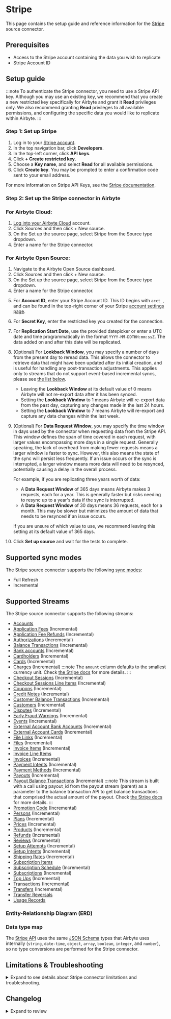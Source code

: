 # Stripe

<HideInUI>

This page contains the setup guide and reference information for the [Stripe](https://stripe.com/) source connector.

</HideInUI>

## Prerequisites

- Access to the Stripe account containing the data you wish to replicate
- Stripe Account ID

## Setup guide

:::note
To authenticate the Stripe connector, you need to use a Stripe API key. Although you may use an existing key, we recommend that you create a new restricted key specifically for Airbyte and grant it **Read** privileges only. We also recommend granting **Read** privileges to all available permissions, and configuring the specific data you would like to replicate within Airbyte.
:::

### Step 1: Set up Stripe

1. Log in to your [Stripe account](https://dashboard.stripe.com/login).
2. In the top navigation bar, click **Developers**.
3. In the top-left corner, click **API keys**.
4. Click **+ Create restricted key**.
5. Choose a **Key name**, and select **Read** for all available permissions.
6. Click **Create key**. You may be prompted to enter a confirmation code sent to your email address.

For more information on Stripe API Keys, see the [Stripe documentation](https://stripe.com/docs/keys).

### Step 2: Set up the Stripe connector in Airbyte

<!-- env:cloud -->
### For Airbyte Cloud:

1. [Log into your Airbyte Cloud](https://cloud.airbyte.com/workspaces) account.
2. Click Sources and then click + New source.
3. On the Set up the source page, select Stripe from the Source type dropdown.
4. Enter a name for the Stripe connector.
<!-- /env:cloud -->
<!-- env:oss -->
### For Airbyte Open Source:

1. Navigate to the Airbyte Open Source dashboard.
2. Click Sources and then click + New source.
3. On the Set up the source page, select Stripe from the Source type dropdown.
4. Enter a name for the Stripe connector.
<!-- /env:oss -->
5. For **Account ID**, enter your Stripe Account ID. This ID begins with `acct_`, and can be found in the top-right corner of your Stripe [account settings page](https://dashboard.stripe.com/settings/account).
6. For **Secret Key**, enter the restricted key you created for the connection.
7. For **Replication Start Date**, use the provided datepicker or enter a UTC date and time programmatically in the format `YYYY-MM-DDTHH:mm:ssZ`. The data added on and after this date will be replicated.
8. (Optional) For **Lookback Window**, you may specify a number of days from the present day to reread data. This allows the connector to retrieve data that might have been updated after its initial creation, and is useful for handling any post-transaction adjustments. This applies only to streams that do not support event-based incremental syncs, please see [the list below](#troubleshooting).

   - Leaving the **Lookback Window** at its default value of 0 means Airbyte will not re-export data after it has been synced.
   - Setting the **Lookback Window** to 1 means Airbyte will re-export data from the past day, capturing any changes made in the last 24 hours.
   - Setting the **Lookback Window** to 7 means Airbyte will re-export and capture any data changes within the last week.

9. (Optional) For **Data Request Window**, you may specify the time window in days used by the connector when requesting data from the Stripe API. This window defines the span of time covered in each request, with larger values encompassing more days in a single request. Generally speaking, the lack of overhead from making fewer requests means a larger window is faster to sync. However, this also means the state of the sync will persist less frequently. If an issue occurs or the sync is interrupted, a larger window means more data will need to be resynced, potentially causing a delay in the overall process.

   For example, if you are replicating three years worth of data:

   - A **Data Request Window** of 365 days means Airbyte makes 3 requests, each for a year. This is generally faster but risks needing to resync up to a year's data if the sync is interrupted.
   - A **Data Request Window** of 30 days means 36 requests, each for a month. This may be slower but minimizes the amount of data that needs to be resynced if an issue occurs.

   If you are unsure of which value to use, we recommend leaving this setting at its default value of 365 days.

10. Click **Set up source** and wait for the tests to complete.

<HideInUI>

## Supported sync modes

The Stripe source connector supports the following [sync modes](https://docs.airbyte.com/cloud/core-concepts/#connection-sync-modes):

- Full Refresh
- Incremental

## Supported Streams

The Stripe source connector supports the following streams:

- [Accounts](https://stripe.com/docs/api/accounts/list)
- [Application Fees](https://stripe.com/docs/api/application_fees) \(Incremental\)
- [Application Fee Refunds](https://stripe.com/docs/api/fee_refunds/list) \(Incremental\)
- [Authorizations](https://stripe.com/docs/api/issuing/authorizations/list) \(Incremental\)
- [Balance Transactions](https://stripe.com/docs/api/balance_transactions/list) \(Incremental\)
- [Bank accounts](https://stripe.com/docs/api/customer_bank_accounts/list) \(Incremental\)
- [Cardholders](https://stripe.com/docs/api/issuing/cardholders/list) \(Incremental\)
- [Cards](https://stripe.com/docs/api/issuing/cards/list) \(Incremental\)
- [Charges](https://stripe.com/docs/api/charges/list) \(Incremental\)
  :::note
  The `amount` column defaults to the smallest currency unit. Check [the Stripe docs](https://stripe.com/docs/api/charges/object) for more details.
  :::
- [Checkout Sessions](https://stripe.com/docs/api/checkout/sessions/list) \(Incremental\)
- [Checkout Sessions Line Items](https://stripe.com/docs/api/checkout/sessions/line_items) \(Incremental\)
- [Coupons](https://stripe.com/docs/api/coupons/list) \(Incremental\)
- [Credit Notes](https://stripe.com/docs/api/credit_notes/list) \(Incremental\)
- [Customer Balance Transactions](https://stripe.com/docs/api/customer_balance_transactions/list) \(Incremental\)
- [Customers](https://stripe.com/docs/api/customers/list) \(Incremental\)
- [Disputes](https://stripe.com/docs/api/disputes/list) \(Incremental\)
- [Early Fraud Warnings](https://stripe.com/docs/api/radar/early_fraud_warnings/list) \(Incremental\)
- [Events](https://stripe.com/docs/api/events/list) \(Incremental\)
- [External Account Bank Accounts](https://stripe.com/docs/api/external_account_bank_accounts/list) \(Incremental\)
- [External Account Cards](https://stripe.com/docs/api/external_account_cards/list) \(Incremental\)
- [File Links](https://stripe.com/docs/api/file_links/list) \(Incremental\)
- [Files](https://stripe.com/docs/api/files/list) \(Incremental\)
- [Invoice Items](https://stripe.com/docs/api/invoiceitems/list) \(Incremental\)
- [Invoice Line Items](https://stripe.com/docs/api/invoices/invoice_lines)
- [Invoices](https://stripe.com/docs/api/invoices/list) \(Incremental\)
- [Payment Intents](https://stripe.com/docs/api/payment_intents/list) \(Incremental\)
- [Payment Methods](https://docs.stripe.com/api/payment_methods/customer_list?lang=curl) \(Incremental\)
- [Payouts](https://stripe.com/docs/api/payouts/list) \(Incremental\)
- [Payout Balance Transactions](https://docs.stripe.com/api/balance_transactions/list) \(Incremental\)
  :::note
  This stream is built with a call using payout_id from the payout stream (parent) as a parameter to the balance transaction API to get balance transactions that comprised the actual amount of the payout. Check [the Stripe docs](https://docs.stripe.com/api/balance_transactions/list) for more details.
  :::
- [Promotion Code](https://stripe.com/docs/api/promotion_codes/list) \(Incremental\)
- [Persons](https://stripe.com/docs/api/persons/list) \(Incremental\)
- [Plans](https://stripe.com/docs/api/plans/list) \(Incremental\)
- [Prices](https://stripe.com/docs/api/prices/list) \(Incremental\)
- [Products](https://stripe.com/docs/api/products/list) \(Incremental\)
- [Refunds](https://stripe.com/docs/api/refunds/list) \(Incremental\)
- [Reviews](https://stripe.com/docs/api/radar/reviews/list) \(Incremental\)
- [Setup Attempts](https://stripe.com/docs/api/setup_attempts/list) \(Incremental\)
- [Setup Intents](https://stripe.com/docs/api/setup_intents/list) \(Incremental\)
- [Shipping Rates](https://stripe.com/docs/api/shipping_rates/list) \(Incremental\)
- [Subscription Items](https://stripe.com/docs/api/subscription_items/list)
- [Subscription Schedule](https://stripe.com/docs/api/subscription_schedules) \(Incremental\)
- [Subscriptions](https://stripe.com/docs/api/subscriptions/list) \(Incremental\)
- [Top Ups](https://stripe.com/docs/api/topups/list) \(Incremental\)
- [Transactions](https://stripe.com/docs/api/transfers/list) \(Incremental\)
- [Transfers](https://stripe.com/docs/api/transfers/list) \(Incremental\)
- [Transfer Reversals](https://stripe.com/docs/api/transfer_reversals/list)
- [Usage Records](https://stripe.com/docs/api/usage_records)

### Entity-Relationship Diagram (ERD)
<EntityRelationshipDiagram></EntityRelationshipDiagram>

### Data type map

The [Stripe API](https://stripe.com/docs/api) uses the same [JSON Schema](https://json-schema.org/understanding-json-schema) types that Airbyte uses internally \(`string`, `date-time`, `object`, `array`, `boolean`, `integer`, and `number`\), so no type conversions are performed for the Stripe connector.

## Limitations & Troubleshooting

<details>
<summary>
Expand to see details about Stripe connector limitations and troubleshooting.
</summary>

### Connector limitations

#### Rate limiting

The Stripe connector should not run into Stripe API limitations under normal usage. See Stripe [Rate limits](https://stripe.com/docs/rate-limits) documentation. [Create an issue](https://github.com/airbytehq/airbyte/issues) if you see any rate limit issues that are not automatically retried successfully.

:::warning
**Stripe API Restriction on Events Data**: Access to the events endpoint is [guaranteed only for the last 30 days](https://stripe.com/docs/api/events) by Stripe. If you use the Full Refresh Overwrite sync, be aware that any events data older than 30 days will be **deleted** from your target destination and replaced with the data from the last 30 days only. Use an Append sync mode to ensure historical data is retained.
Please be aware: this also means that any change older than 30 days will not be replicated using the incremental sync mode. If you want all your synced data to remain up to date, please set up your sync frequency to no more than 30 days.
:::

### Troubleshooting

Since the Stripe API does not allow querying objects which were updated since the last sync, the Stripe connector uses the Events API under the hood to implement incremental syncs and export data based on its update date.
However, not all the entities are supported by the Events API, so the Stripe connector uses the `created` field or its analogue to query for new data in your Stripe account. These are the entities synced based on the date of creation:

- `Balance Transactions`
- `Events`
- `File Links`
- `Files`
- `Refunds`
- `Setup Attempts`
- `Shipping Rates`

On the other hand, the following streams use the `updated` field value as a cursor:

:::note

`updated` is an artificial cursor field introduced by Airbyte for the Incremental sync option.

:::

- `Application Fees`
- `Application Fee Refunds`
- `Authorizations`
- `Bank Accounts`
- `Cardholders`
- `Cards`
- `Charges`
- `Checkout Sessions`
- `Checkout Session Line Items` (cursor field is `checkout_session_updated`)
- `Coupons`
- `Credit Notes`
- `Customer Balance Transactions`
- `Customers`
- `Disputes`
- `Early Fraud Warnings`
- `External Account Bank Accounts`
- `External Account Cards`
- `Invoice Items`
- `Invoice Line Items`
- `Invoices`
- `Payment Intents`
- `Payouts`
- `Payout Balance Transactions`
- `Promotion Codes`
- `Persons`
- `Plans`
- `Prices`
- `Products`
- `Reviews`
- `Setup Intents`
- `Subscription Schedule`
- `Subscription Items`
- `Subscriptions`
- `Top Ups`
- `Transactions`
- `Transfers`

## Incremental deletes

The Stripe API also provides a way to implement incremental deletes for a limited number of streams:

- `Bank Accounts`
- `Coupons`
- `Customers`
- `External Account Bank Accounts`
- `External Account Cards`
- `Invoices`
- `Invoice Items`
- `Persons`
- `Plans`
- `Prices`
- `Products`
- `Subscriptions`

Each record is marked with `is_deleted` flag when the appropriate event happens upstream.

- Check out common troubleshooting issues for the Stripe source connector on our [Airbyte Forum](https://github.com/airbytehq/airbyte/discussions).

</details>

## Changelog

<details>
  <summary>Expand to review</summary>

| Version     | Date       | Pull Request                                              | Subject                                                                                                                                                                                                                                                                                                     |
|:------------|:-----------|:----------------------------------------------------------|:------------------------------------------------------------------------------------------------------------------------------------------------------------------------------------------------------------------------------------------------------------------------------------------------------------|
| 5.14.1      | 2025-07-15 | [62893](https://github.com/airbytehq/airbyte/pull/62893)  | Increase the timeout for syncs that fail without any records to one day.                                                                                                                                                                                                                                    |
| 5.14.0      | 2025-07-15 | [63303](https://github.com/airbytehq/airbyte/pull/63303)  | Promoting release candidate 5.14.0-rc.1 to a main version.                                                                                                                                                                                                                                                  |
| 5.14.0-rc.1 | 2025-06-12 | [60846](https://github.com/airbytehq/airbyte/pull/60846)  | Rollback Low Code per partition streams; update slicer for invoice_line_items and normalization for events based streams                                                                                                                                                                                    |
| 5.13.0      | 2025-05-22 | [60846](https://github.com/airbytehq/airbyte/pull/60846)  | Update subscription_items and usage_records stream to python implementation                                                                                                                                                                                                                                 |
| 5.12.0      | 2025-05-12 | [59743](https://github.com/airbytehq/airbyte/pull/59743)  | Update invoice_line_items stream to python implementation                                                                                                                                                                                                                                                   |
| 5.11.3      | 2025-05-10 | [60053](https://github.com/airbytehq/airbyte/pull/60053)  | Update dependencies                                                                                                                                                                                                                                                                                         |
| 5.11.2      | 2025-05-04 | [59645](https://github.com/airbytehq/airbyte/pull/59645)  | Update dependencies                                                                                                                                                                                                                                                                                         |
| 5.11.1      | 2025-04-27 | [58979](https://github.com/airbytehq/airbyte/pull/58979)  | Update dependencies                                                                                                                                                                                                                                                                                         |
| 5.11.0      | 2025-04-24 | [58637](https://github.com/airbytehq/airbyte/pull/58637)  | Promoting release candidate 5.11.0-rc.2 to a main version.                                                                                                                                                                                                                                                  |
| 5.11.0-rc.2 | 2025-04-18 | [58136](https://github.com/airbytehq/airbyte/pull/58136)  | Enable progressive rollout                                                                                                                                                                                                                                                                                  |
| 5.11.0-rc.1 | 2025-04-18 | [54162](https://github.com/airbytehq/airbyte/pull/54162)  | Migrate to low-code                                                                                                                                                                                                                                                                                         |
| 5.10.1      | 2025-04-17 | [58124](https://github.com/airbytehq/airbyte/pull/58124)  | Extend safe state to support nested states                                                                                                                                                                                                                                                                  |
| 5.10.0      | 2025-04-17 | [58117](https://github.com/airbytehq/airbyte/pull/58117)  | Promoting release candidate 5.10.0-rc.1 to a main version.                                                                                                                                                                                                                                                  |
| 5.10.0-rc.1 | 2025-04-13 | [58060](https://github.com/airbytehq/airbyte/pull/58060)  | Migrate application_fees, authorizations, cardholders, cards, early_fraud_warnings, external_account_bank_accounts and external_account_cards to low-code                                                                                                                                                   |
| 5.9.2       | 2025-04-15 | [58072](https://github.com/airbytehq/airbyte/pull/58072)  | Add safe state data type handling                                                                                                                                                                                                                                                                           |
| 5.9.1       | 2025-04-15 | [58068](https://github.com/airbytehq/airbyte/pull/58068)  | Add documentation url back in spec                                                                                                                                                                                                                                                                          |
| 5.9.0       | 2025-04-14 | [58065](https://github.com/airbytehq/airbyte/pull/58065)  | Promoting release candidate 5.9.0-rc.1 to a main version.                                                                                                                                                                                                                                                   |
| 5.9.0-rc.1  | 2025-03-04 | [54162](https://github.com/airbytehq/airbyte/pull/54162)  | Migrate events, shipping_rates, balance_transactions, files and file_links to low-code                                                                                                                                                                                                                      |
| 5.8.14      | 2025-03-29 | [56871](https://github.com/airbytehq/airbyte/pull/56871)  | Update dependencies                                                                                                                                                                                                                                                                                         |
| 5.8.13      | 2025-03-22 | [56276](https://github.com/airbytehq/airbyte/pull/56276)  | Update dependencies                                                                                                                                                                                                                                                                                         |
| 5.8.12      | 2025-03-10 | [55682](https://github.com/airbytehq/airbyte/pull/55682)  | Promoting release candidate 5.8.10-rc.1 to a main version.                                                                                                                                                                                                                                                  |
| 5.8.11      | 2025-03-08 | [55598](https://github.com/airbytehq/airbyte/pull/55598)  | Update dependencies                                                                                                                                                                                                                                                                                         |
| 5.8.10-rc1  | 2025-02-22 | [53670](https://github.com/airbytehq/airbyte/pull/53670)  | Update pritbuffer logic                                                                                                                                                                                                                                                                                     |
| 5.8.9       | 2025-03-01 | [55117](https://github.com/airbytehq/airbyte/pull/55117)  | Update dependencies                                                                                                                                                                                                                                                                                         |
| 5.8.8       | 2025-02-28 | [54711](https://github.com/airbytehq/airbyte/pull/54711)  | Add retry error handler for `requests.exceptions.InvalidURL'                                                                                                                                                                                                                                                |
| 5.8.7       | 2025-02-22 | [54468](https://github.com/airbytehq/airbyte/pull/54468)  | Update dependencies                                                                                                                                                                                                                                                                                         |
| 5.8.6       | 2025-02-15 | [54067](https://github.com/airbytehq/airbyte/pull/54067)  | Update dependencies                                                                                                                                                                                                                                                                                         |
| 5.8.5       | 2025-02-08 | [52018](https://github.com/airbytehq/airbyte/pull/52018)  | Update dependencies                                                                                                                                                                                                                                                                                         |
| 5.8.4       | 2025-02-03 | [49940](https://github.com/airbytehq/airbyte/pull/49940)  | Update CDK version                                                                                                                                                                                                                                                                                          |
| 5.8.3       | 2025-01-11 | [46832](https://github.com/airbytehq/airbyte/pull/46832)  | Starting with this version, the Docker image is now rootless. Please note that this and future versions will not be compatible with Airbyte versions earlier than 0.64                                                                                                                                      |
| 5.8.2       | 2024-12-10 | [46499](https://github.com/airbytehq/airbyte/pull/46499)  | Source-Stripe: Refactor Customer Balance Transactions                                                                                                                                                                                                                                                       |
| 5.8.1       | 2024-12-08 | [46499](https://github.com/airbytehq/airbyte/pull/46499)  | Source-Stripe: Add new payout_balance_transactions incremental stream                                                                                                                                                                                                                                       |
| 5.8.0       | 2024-10-12 | [46864](https://github.com/airbytehq/airbyte/pull/46864)  | Add incremental stream support to `accounts` stream                                                                                                                                                                                                                                                         |
| 5.7.0       | 2024-10-01 | [45860](https://github.com/airbytehq/airbyte/pull/45860)  | Add incremental stream support to `invoice_line_items` and `subscription_items` streams                                                                                                                                                                                                                     |
| 5.6.2       | 2024-10-05 | [43881](https://github.com/airbytehq/airbyte/pull/43881)  | Update dependencies                                                                                                                                                                                                                                                                                         |
| 5.6.1       | 2024-10-03 | [46327](https://github.com/airbytehq/airbyte/pull/46327)  | Bump the cdk to 5.10.2 to stop using PrintBuffer optimization due to record count mismatches                                                                                                                                                                                                                |
| 5.6.0       | 2024-09-10 | [44891](https://github.com/airbytehq/airbyte/pull/44891)  | Update `Payment Methods` stream                                                                                                                                                                                                                                                                             |
| 5.5.4       | 2024-09-09 | [45348](https://github.com/airbytehq/airbyte/pull/45348)  | Remove `stripe` python package                                                                                                                                                                                                                                                                              |
| 5.5.3       | 2024-09-03 | [45101](https://github.com/airbytehq/airbyte/pull/45101)  | Fix regression following pagination issue fix                                                                                                                                                                                                                                                               |
| 5.5.2       | 2024-08-28 | [44862](https://github.com/airbytehq/airbyte/pull/44862)  | Fix RFR pagination issue                                                                                                                                                                                                                                                                                    |
| 5.5.1       | 2024-08-10 | [43105](https://github.com/airbytehq/airbyte/pull/43105)  | Update dependencies                                                                                                                                                                                                                                                                                         |
| 5.5.0       | 2024-08-08 | [43302](https://github.com/airbytehq/airbyte/pull/43302)  | Fix problem with state not updating and upgrade cdk 4                                                                                                                                                                                                                                                       |
| 5.4.12      | 2024-07-31 | [41985](https://github.com/airbytehq/airbyte/pull/41985)  | Expand Invoice discounts and tax rates                                                                                                                                                                                                                                                                      |
| 5.4.11      | 2024-07-27 | [42623](https://github.com/airbytehq/airbyte/pull/42623)  | Update dependencies                                                                                                                                                                                                                                                                                         |
| 5.4.10      | 2024-07-20 | [42305](https://github.com/airbytehq/airbyte/pull/42305)  | Update dependencies                                                                                                                                                                                                                                                                                         |
| 5.4.9       | 2024-07-13 | [41760](https://github.com/airbytehq/airbyte/pull/41760)  | Update dependencies                                                                                                                                                                                                                                                                                         |
| 5.4.8       | 2024-07-10 | [41477](https://github.com/airbytehq/airbyte/pull/41477)  | Update dependencies                                                                                                                                                                                                                                                                                         |
| 5.4.7       | 2024-07-09 | [40869](https://github.com/airbytehq/airbyte/pull/40869)  | Update dependencies                                                                                                                                                                                                                                                                                         |
| 5.4.6       | 2024-07-08 | [41044](https://github.com/airbytehq/airbyte/pull/41044)  | Use latest `CDK` version possible                                                                                                                                                                                                                                                                           |
| 5.4.5       | 2024-06-25 | [40404](https://github.com/airbytehq/airbyte/pull/40404)  | Update dependencies                                                                                                                                                                                                                                                                                         |
| 5.4.4       | 2024-06-22 | [40040](https://github.com/airbytehq/airbyte/pull/40040)  | Update dependencies                                                                                                                                                                                                                                                                                         |
| 5.4.3       | 2024-06-06 | [39284](https://github.com/airbytehq/airbyte/pull/39284)  | [autopull] Upgrade base image to v1.2.2                                                                                                                                                                                                                                                                     |
| 5.4.2       | 2024-06-11 | [39412](https://github.com/airbytehq/airbyte/pull/39412)  | Removed `invoice.upcomming` event type from (incremental sync) for `Invoices` stream                                                                                                                                                                                                                        |
| 5.4.1       | 2024-06-11 | [39393](https://github.com/airbytehq/airbyte/pull/39393)  | Added missing `event types` (incremental sync) for `Invoices` stream                                                                                                                                                                                                                                        |
| 5.4.0       | 2024-06-05 | [39138](https://github.com/airbytehq/airbyte/pull/39138)  | Fixed the `Refunds` stream missing data for the `incremental` sync                                                                                                                                                                                                                                          |
| 5.3.9       | 2024-05-22 | [38550](https://github.com/airbytehq/airbyte/pull/38550)  | Update authenticator package                                                                                                                                                                                                                                                                                |
| 5.3.8       | 2024-05-15 | [38248](https://github.com/airbytehq/airbyte/pull/38248)  | Replace AirbyteLogger with logging.Logger                                                                                                                                                                                                                                                                   |
| 5.3.7       | 2024-04-24 | [36663](https://github.com/airbytehq/airbyte/pull/36663)  | Schema descriptions                                                                                                                                                                                                                                                                                         |
| 5.3.6       | 2024-04-18 | [37448](https://github.com/airbytehq/airbyte/pull/37448)  | Ensure AirbyteTracedException in concurrent CDK are emitted with the right type                                                                                                                                                                                                                             |
| 5.3.5       | 2024-04-18 | [37418](https://github.com/airbytehq/airbyte/pull/37418)  | Ensure python return code != 0 in case of error                                                                                                                                                                                                                                                             |
| 5.3.4       | 2024-04-11 | [37406](https://github.com/airbytehq/airbyte/pull/37406)  | Update CDK version to have partitioned state fix                                                                                                                                                                                                                                                            |
| 5.3.3       | 2024-04-11 | [37001](https://github.com/airbytehq/airbyte/pull/37001)  | Update airbyte-cdk to flush print buffer for every message                                                                                                                                                                                                                                                  |
| 5.3.2       | 2024-04-11 | [36964](https://github.com/airbytehq/airbyte/pull/36964)  | Update CDK version to fix breaking change before another devs work on it                                                                                                                                                                                                                                    |
| 5.3.1       | 2024-04-10 | [36960](https://github.com/airbytehq/airbyte/pull/36960)  | Remove unused imports                                                                                                                                                                                                                                                                                       |
| 5.3.0       | 2024-03-12 | [35978](https://github.com/airbytehq/airbyte/pull/35978)  | Upgrade CDK to start emitting record counts with state and full refresh state                                                                                                                                                                                                                               |
| 5.2.4       | 2024-02-12 | [35137](https://github.com/airbytehq/airbyte/pull/35137)  | Fix license in `pyproject.toml`                                                                                                                                                                                                                                                                             |
| 5.2.3       | 2024-02-09 | [35068](https://github.com/airbytehq/airbyte/pull/35068)  | Manage dependencies with Poetry.                                                                                                                                                                                                                                                                            |
| 5.2.2       | 2024-01-31 | [34619](https://github.com/airbytehq/airbyte/pull/34619)  | Events stream concurrent on incremental syncs                                                                                                                                                                                                                                                               |
| 5.2.1       | 2024-01-18 | [34495](https://github.com/airbytehq/airbyte/pull/34495)  | Fix deadlock issue                                                                                                                                                                                                                                                                                          |
| 5.2.0       | 2024-01-18 | [34347](https://github.com/airbytehq/airbyte/pull//34347) | Add new fields invoices and subscription streams. Upgrade the CDK for better memory usage.                                                                                                                                                                                                                  |
| 5.1.3       | 2023-12-18 | [33306](https://github.com/airbytehq/airbyte/pull/33306/) | Adding integration tests                                                                                                                                                                                                                                                                                    |
| 5.1.2       | 2024-01-04 | [33414](https://github.com/airbytehq/airbyte/pull/33414)  | Prepare for airbyte-lib                                                                                                                                                                                                                                                                                     |
| 5.1.1       | 2024-01-04 | [33926](https://github.com/airbytehq/airbyte/pull/33926/) | Update endpoint for `bank_accounts` stream                                                                                                                                                                                                                                                                  |
| 5.1.0       | 2023-12-11 | [32908](https://github.com/airbytehq/airbyte/pull/32908/) | Read full refresh streams concurrently                                                                                                                                                                                                                                                                      |
| 5.0.2       | 2023-12-01 | [33038](https://github.com/airbytehq/airbyte/pull/33038)  | Add stream slice logging for SubStream                                                                                                                                                                                                                                                                      |
| 5.0.1       | 2023-11-17 | [32638](https://github.com/airbytehq/airbyte/pull/32638/) | Availability stretegy: check availability of both endpoints (if applicable) - common API + events API                                                                                                                                                                                                       |
| 5.0.0       | 2023-11-16 | [32286](https://github.com/airbytehq/airbyte/pull/32286/) | Fix multiple issues regarding usage of the incremental sync mode for the `Refunds`, `CheckoutSessions`, `CheckoutSessionsLineItems` streams. Fix schemas for the streams: `Invoices`, `Subscriptions`, `SubscriptionSchedule`                                                                               |
| 4.5.4       | 2023-11-16 | [32284](https://github.com/airbytehq/airbyte/pull/32284/) | Enable client-side rate limiting                                                                                                                                                                                                                                                                            |
| 4.5.3       | 2023-11-14 | [32473](https://github.com/airbytehq/airbyte/pull/32473/) | Have all full_refresh stream syncs be concurrent                                                                                                                                                                                                                                                            |
| 4.5.2       | 2023-11-03 | [32146](https://github.com/airbytehq/airbyte/pull/32146/) | Fix multiple BankAccount issues                                                                                                                                                                                                                                                                             |
| 4.5.1       | 2023-11-01 | [32056](https://github.com/airbytehq/airbyte/pull/32056/) | Use CDK version 0.52.8                                                                                                                                                                                                                                                                                      |
| 4.5.0       | 2023-10-25 | [31327](https://github.com/airbytehq/airbyte/pull/31327/) | Use concurrent CDK when running in full-refresh                                                                                                                                                                                                                                                             |
| 4.4.2       | 2023-10-24 | [31764](https://github.com/airbytehq/airbyte/pull/31764)  | Base image migration: remove Dockerfile and use the python-connector-base image                                                                                                                                                                                                                             |
| 4.4.1       | 2023-10-18 | [31553](https://github.com/airbytehq/airbyte/pull/31553)  | Adjusted `Setup Attempts` and extended `Checkout Sessions` stream schemas                                                                                                                                                                                                                                   |
| 4.4.0       | 2023-10-04 | [31046](https://github.com/airbytehq/airbyte/pull/31046)  | Added margins field to invoice_line_items stream.                                                                                                                                                                                                                                                           |
| 4.3.1       | 2023-09-27 | [30800](https://github.com/airbytehq/airbyte/pull/30800)  | Handle permission issues a non breaking                                                                                                                                                                                                                                                                     |
| 4.3.0       | 2023-09-26 | [30752](https://github.com/airbytehq/airbyte/pull/30752)  | Do not sync upcoming invoices, extend stream schemas                                                                                                                                                                                                                                                        |
| 4.2.0       | 2023-09-21 | [30660](https://github.com/airbytehq/airbyte/pull/30660)  | Fix updated state for the incremental syncs                                                                                                                                                                                                                                                                 |
| 4.1.1       | 2023-09-15 | [30494](https://github.com/airbytehq/airbyte/pull/30494)  | Fix datatype of invoices.lines property                                                                                                                                                                                                                                                                     |
| 4.1.0       | 2023-08-29 | [29950](https://github.com/airbytehq/airbyte/pull/29950)  | Implement incremental deletes, add suggested streams                                                                                                                                                                                                                                                        |
| 4.0.1       | 2023-09-07 | [30254](https://github.com/airbytehq/airbyte/pull/30254)  | Fix cursorless incremental streams                                                                                                                                                                                                                                                                          |
| 4.0.0       | 2023-08-15 | [29330](https://github.com/airbytehq/airbyte/pull/29330)  | Implement incremental syncs based on date of update                                                                                                                                                                                                                                                         |
| 3.17.4      | 2023-08-15 | [29425](https://github.com/airbytehq/airbyte/pull/29425)  | Revert 3.17.3                                                                                                                                                                                                                                                                                               |
| 3.17.3      | 2023-08-01 | [28911](https://github.com/airbytehq/airbyte/pull/28911)  | Revert 3.17.2 and fix atm_fee property                                                                                                                                                                                                                                                                      |
| 3.17.2      | 2023-08-01 | [28911](https://github.com/airbytehq/airbyte/pull/28911)  | Fix stream schemas, remove custom 403 error handling                                                                                                                                                                                                                                                        |
| 3.17.1      | 2023-08-01 | [28887](https://github.com/airbytehq/airbyte/pull/28887)  | Fix `Invoices` schema                                                                                                                                                                                                                                                                                       |
| 3.17.0      | 2023-07-28 | [26127](https://github.com/airbytehq/airbyte/pull/26127)  | Add `Prices` stream                                                                                                                                                                                                                                                                                         |
| 3.16.0      | 2023-07-27 | [28776](https://github.com/airbytehq/airbyte/pull/28776)  | Add new fields to stream schemas                                                                                                                                                                                                                                                                            |
| 3.15.0      | 2023-07-09 | [28709](https://github.com/airbytehq/airbyte/pull/28709)  | Remove duplicate streams                                                                                                                                                                                                                                                                                    |
| 3.14.0      | 2023-07-09 | [27217](https://github.com/airbytehq/airbyte/pull/27217)  | Add `ShippingRates` stream                                                                                                                                                                                                                                                                                  |
| 3.13.0      | 2023-07-18 | [28466](https://github.com/airbytehq/airbyte/pull/28466)  | Pin source API version                                                                                                                                                                                                                                                                                      |
| 3.12.0      | 2023-05-20 | [26208](https://github.com/airbytehq/airbyte/pull/26208)  | Add new stream `Persons`                                                                                                                                                                                                                                                                                    |
| 3.11.0      | 2023-06-26 | [27734](https://github.com/airbytehq/airbyte/pull/27734)  | License Update: Elv2 stream                                                                                                                                                                                                                                                                                 |
| 3.10.0      | 2023-06-22 | [27132](https://github.com/airbytehq/airbyte/pull/27132)  | Add `CreditNotes` stream                                                                                                                                                                                                                                                                                    |
| 3.9.1       | 2023-06-20 | [27522](https://github.com/airbytehq/airbyte/pull/27522)  | Fix formatting                                                                                                                                                                                                                                                                                              |
| 3.9.0       | 2023-06-19 | [27362](https://github.com/airbytehq/airbyte/pull/27362)  | Add new Streams: Transfer Reversals, Setup Attempts, Usage Records, Transactions                                                                                                                                                                                                                            |
| 3.8.0       | 2023-06-12 | [27238](https://github.com/airbytehq/airbyte/pull/27238)  | Add `Topups` stream; Add `Files` stream; Add `FileLinks` stream                                                                                                                                                                                                                                             |
| 3.7.0       | 2023-06-06 | [27083](https://github.com/airbytehq/airbyte/pull/27083)  | Add new Streams: Authorizations, Cardholders, Cards, Payment Methods, Reviews                                                                                                                                                                                                                               |
| 3.6.0       | 2023-05-24 | [25893](https://github.com/airbytehq/airbyte/pull/25893)  | Add `ApplicationFeesRefunds` stream with parent `ApplicationFees`                                                                                                                                                                                                                                           |
| 3.5.0       | 2023-05-20 | [22859](https://github.com/airbytehq/airbyte/pull/22859)  | Add stream `Early Fraud Warnings`                                                                                                                                                                                                                                                                           |
| 3.4.3       | 2023-05-10 | [25965](https://github.com/airbytehq/airbyte/pull/25965)  | Fix Airbyte date-time data-types                                                                                                                                                                                                                                                                            |
| 3.4.2       | 2023-05-04 | [25795](https://github.com/airbytehq/airbyte/pull/25795)  | Added `CDK TypeTransformer` to guarantee declared JSON Schema data-types                                                                                                                                                                                                                                    |
| 3.4.1       | 2023-04-24 | [23389](https://github.com/airbytehq/airbyte/pull/23389)  | Add `customer_tax_ids` to `Invoices`                                                                                                                                                                                                                                                                        |
| 3.4.0       | 2023-03-20 | [23963](https://github.com/airbytehq/airbyte/pull/23963)  | Add `SetupIntents` stream                                                                                                                                                                                                                                                                                   |
| 3.3.0       | 2023-04-12 | [25136](https://github.com/airbytehq/airbyte/pull/25136)  | Add stream `Accounts`                                                                                                                                                                                                                                                                                       |
| 3.2.0       | 2023-04-10 | [23624](https://github.com/airbytehq/airbyte/pull/23624)  | Add new stream `Subscription Schedule`                                                                                                                                                                                                                                                                      |
| 3.1.0       | 2023-03-10 | [19906](https://github.com/airbytehq/airbyte/pull/19906)  | Expand `tiers` when syncing `Plans` streams                                                                                                                                                                                                                                                                 |
| 3.0.5       | 2023-03-25 | [22866](https://github.com/airbytehq/airbyte/pull/22866)  | Specified date formatting in specification                                                                                                                                                                                                                                                                  |
| 3.0.4       | 2023-03-24 | [24471](https://github.com/airbytehq/airbyte/pull/24471)  | Fix stream slices for single sliced streams                                                                                                                                                                                                                                                                 |
| 3.0.3       | 2023-03-17 | [24179](https://github.com/airbytehq/airbyte/pull/24179)  | Get customer's attributes safely                                                                                                                                                                                                                                                                            |
| 3.0.2       | 2023-03-13 | [24051](https://github.com/airbytehq/airbyte/pull/24051)  | Cache `customers` stream; Do not request transactions of customers with zero balance.                                                                                                                                                                                                                       |
| 3.0.1       | 2023-02-22 | [22898](https://github.com/airbytehq/airbyte/pull/22898)  | Add missing column to Subscriptions stream                                                                                                                                                                                                                                                                  |
| 3.0.0       | 2023-02-21 | [23295](https://github.com/airbytehq/airbyte/pull/23295)  | Fix invoice schema                                                                                                                                                                                                                                                                                          |
| 2.0.0       | 2023-02-14 | [22312](https://github.com/airbytehq/airbyte/pull/22312)  | Another fix of `Invoices` stream schema + Remove http urls from openapi_spec.json                                                                                                                                                                                                                           |
| 1.0.2       | 2023-02-09 | [22659](https://github.com/airbytehq/airbyte/pull/22659)  | Set `AvailabilityStrategy` for all streams                                                                                                                                                                                                                                                                  |
| 1.0.1       | 2023-01-27 | [22042](https://github.com/airbytehq/airbyte/pull/22042)  | Set `AvailabilityStrategy` for streams explicitly to `None`                                                                                                                                                                                                                                                 |
| 1.0.0       | 2023-01-25 | [21858](https://github.com/airbytehq/airbyte/pull/21858)  | Update the `Subscriptions` and `Invoices` stream schemas                                                                                                                                                                                                                                                    |
| 0.1.40      | 2022-10-20 | [18228](https://github.com/airbytehq/airbyte/pull/18228)  | Update the `PaymentIntents` stream schema                                                                                                                                                                                                                                                                   |
| 0.1.39      | 2022-09-28 | [17304](https://github.com/airbytehq/airbyte/pull/17304)  | Migrate to per-stream states.                                                                                                                                                                                                                                                                               |
| 0.1.38      | 2022-09-09 | [16537](https://github.com/airbytehq/airbyte/pull/16537)  | Fix `redeem_by` field type for `customers` stream                                                                                                                                                                                                                                                           |
| 0.1.37      | 2022-08-16 | [15686](https://github.com/airbytehq/airbyte/pull/15686)  | Fix the bug when the stream couldn't be fetched due to limited permission set, if so - it should be skipped                                                                                                                                                                                                 |
| 0.1.36      | 2022-08-04 | [15292](https://github.com/airbytehq/airbyte/pull/15292)  | Implement slicing                                                                                                                                                                                                                                                                                           |
| 0.1.35      | 2022-07-21 | [14924](https://github.com/airbytehq/airbyte/pull/14924)  | Remove `additionalProperties` field from spec and schema                                                                                                                                                                                                                                                    |
| 0.1.34      | 2022-07-01 | [14357](https://github.com/airbytehq/airbyte/pull/14357)  | Add external account streams -                                                                                                                                                                                                                                                                              |
| 0.1.33      | 2022-06-06 | [13449](https://github.com/airbytehq/airbyte/pull/13449)  | Add semi-incremental support for CheckoutSessions and CheckoutSessionsLineItems streams, fixed big in StripeSubStream, added unittests, updated docs                                                                                                                                                        |
| 0.1.32      | 2022-04-30 | [12500](https://github.com/airbytehq/airbyte/pull/12500)  | Improve input configuration copy                                                                                                                                                                                                                                                                            |
| 0.1.31      | 2022-04-20 | [12230](https://github.com/airbytehq/airbyte/pull/12230)  | Update connector to use a `spec.yaml`                                                                                                                                                                                                                                                                       |
| 0.1.30      | 2022-03-21 | [11286](https://github.com/airbytehq/airbyte/pull/11286)  | Minor corrections to documentation and connector specification                                                                                                                                                                                                                                              |
| 0.1.29      | 2022-03-08 | [10359](https://github.com/airbytehq/airbyte/pull/10359)  | Improved performance for streams with substreams: invoice_line_items, subscription_items, bank_accounts                                                                                                                                                                                                     |
| 0.1.28      | 2022-02-08 | [10165](https://github.com/airbytehq/airbyte/pull/10165)  | Improve 404 handling for `CheckoutSessionsLineItems` stream                                                                                                                                                                                                                                                 |
| 0.1.27      | 2021-12-28 | [9148](https://github.com/airbytehq/airbyte/pull/9148)    | Fix `date`, `arrival\_date` fields                                                                                                                                                                                                                                                                          |
| 0.1.26      | 2021-12-21 | [8992](https://github.com/airbytehq/airbyte/pull/8992)    | Fix type `events.request` in schema                                                                                                                                                                                                                                                                         |
| 0.1.25      | 2021-11-25 | [8250](https://github.com/airbytehq/airbyte/pull/8250)    | Rearrange setup fields                                                                                                                                                                                                                                                                                      |
| 0.1.24      | 2021-11-08 | [7729](https://github.com/airbytehq/airbyte/pull/7729)    | Include tax data in `checkout_sessions_line_items` stream                                                                                                                                                                                                                                                   |
| 0.1.23      | 2021-11-08 | [7729](https://github.com/airbytehq/airbyte/pull/7729)    | Correct `payment_intents` schema                                                                                                                                                                                                                                                                            |
| 0.1.22      | 2021-11-05 | [7345](https://github.com/airbytehq/airbyte/pull/7345)    | Add 3 new streams                                                                                                                                                                                                                                                                                           |
| 0.1.21      | 2021-10-07 | [6841](https://github.com/airbytehq/airbyte/pull/6841)    | Fix missing `start_date` argument + update json files for SAT                                                                                                                                                                                                                                               |
| 0.1.20      | 2021-09-30 | [6017](https://github.com/airbytehq/airbyte/pull/6017)    | Add lookback_window_days parameter                                                                                                                                                                                                                                                                          |
| 0.1.19      | 2021-09-27 | [6466](https://github.com/airbytehq/airbyte/pull/6466)    | Use `start_date` parameter in incremental streams                                                                                                                                                                                                                                                           |
| 0.1.18      | 2021-09-14 | [6004](https://github.com/airbytehq/airbyte/pull/6004)    | Fix coupons and subscriptions stream schemas by removing incorrect timestamp formatting                                                                                                                                                                                                                     |
| 0.1.17      | 2021-09-14 | [6004](https://github.com/airbytehq/airbyte/pull/6004)    | Add `PaymentIntents` stream                                                                                                                                                                                                                                                                                 |
| 0.1.16      | 2021-07-28 | [4980](https://github.com/airbytehq/airbyte/pull/4980)    | Remove Updated field from schemas                                                                                                                                                                                                                                                                           |
| 0.1.15      | 2021-07-21 | [4878](https://github.com/airbytehq/airbyte/pull/4878)    | Fix incorrect percent_off and discounts data filed types                                                                                                                                                                                                                                                    |
| 0.1.14      | 2021-07-09 | [4669](https://github.com/airbytehq/airbyte/pull/4669)    | Subscriptions Stream now returns all kinds of subscriptions \(including expired and canceled\)                                                                                                                                                                                                              |
| 0.1.13      | 2021-07-03 | [4528](https://github.com/airbytehq/airbyte/pull/4528)    | Remove regex for acc validation                                                                                                                                                                                                                                                                             |
| 0.1.12      | 2021-06-08 | [3973](https://github.com/airbytehq/airbyte/pull/3973)    | Add `AIRBYTE_ENTRYPOINT` for Kubernetes support                                                                                                                                                                                                                                                             |
| 0.1.11      | 2021-05-30 | [3744](https://github.com/airbytehq/airbyte/pull/3744)    | Fix types in schema                                                                                                                                                                                                                                                                                         |
| 0.1.10      | 2021-05-28 | [3728](https://github.com/airbytehq/airbyte/pull/3728)    | Update data types to be number instead of int                                                                                                                                                                                                                                                               |
| 0.1.9       | 2021-05-13 | [3367](https://github.com/airbytehq/airbyte/pull/3367)    | Add acceptance tests for connected accounts                                                                                                                                                                                                                                                                 |
| 0.1.8       | 2021-05-11 | [3566](https://github.com/airbytehq/airbyte/pull/3368)    | Bump CDK connectors                                                                                                                                                                                                                                                                                         |

</details>

</HideInUI>
